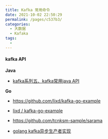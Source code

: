 ```yaml
---
title: Kafka 常用命令
date: 2021-10-02 22:50:29
permalink: /pages/c537b3/
categories:
  - 大数据
  - Kafaka
tags:
  - 
---
```


#### kafka API

**Java**

- [kafka系列五、kafka常用java API](https://www.cnblogs.com/wangzhuxing/p/10099894.html)

**Go**

- https://github.com/lixd/kafka-go-example

- [lixd / kafka-go-example](https://github.com/lixd/kafka-go-example)

- https://github.com/tcnksm-sample/sarama

- [golang kafka异步生产者实现](https://blog.csdn.net/weixin_41624645/article/details/116201231)

  
